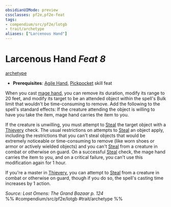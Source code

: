 ```yaml
---
obsidianUIMode: preview
cssclasses: pf2e,pf2e-feat
tags:
- compendium/src/pf2e/lotgb
- trait/archetype
aliases: ["Larcenous Hand"]
---
```

# Larcenous Hand  *Feat 8*  
[archetype](rules/traits/archetype.md "Archetype Feat Trait")  

- **Prerequisites**: [Agile Hand](compendium/feats/agile-hand-lotgb.md), [Pickpocket](compendium/feats/pickpocket.md) skill feat

When you cast [mage hand](compendium/spells/mage-hand.md), you can remove its duration, modify its range to 20 feet, and modify its target to be an attended object within the spell's Bulk limit that wouldn't be time-consuming to remove. Add the following to the spell's standard effects: If the creature attending the object is willing to have you take the item, mage hand carries the item to you.

If the creature is unwilling, you must attempt to [Steal](rules/actions/steal.md) the target object with a [Thievery](compendium/skills.md#Thievery) check. The usual restrictions on attempts to [Steal](rules/actions/steal.md) an object apply, including the restrictions that you can't steal objects that would be extremely noticeable or time-consuming to remove (like worn shoes or armor or actively wielded objects) and you can't [Steal](rules/actions/steal.md) from a creature in combat or otherwise on guard. On a successful [Steal](rules/actions/steal.md) check, the mage hand carries the item to you, and on a critical failure, you can't use this modification again for 1 hour.

If you're a master in [Thievery](compendium/skills.md#Thievery), you can attempt to [Steal](rules/actions/steal.md) from a creature in combat or otherwise on guard, though if you do so, the spell's casting time increases by 1 action.

*Source: Lost Omens: The Grand Bazaar p. 124*  
%% #compendium/src/pf2e/lotgb #trait/archetype %%